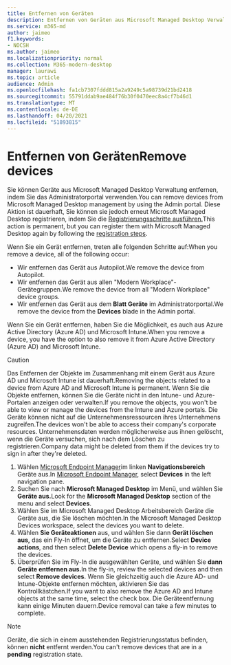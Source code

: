 ```yaml
---
title: Entfernen von Geräten
description: Entfernen von Geräten aus Microsoft Managed Desktop Verwaltung
ms.service: m365-md
author: jaimeo
f1.keywords:
- NOCSH
ms.author: jaimeo
ms.localizationpriority: normal
ms.collection: M365-modern-desktop
manager: laurawi
ms.topic: article
audience: Admin
ms.openlocfilehash: fa1cb7307fddd815a2a9249c5a98739d21bd2418
ms.sourcegitcommit: 55791ddab9ae484f76b30f0470eec8a4cf7b46d1
ms.translationtype: MT
ms.contentlocale: de-DE
ms.lasthandoff: 04/20/2021
ms.locfileid: "51893815"
---
```

# <a name="remove-devices"></a><span data-ttu-id="d5501-103">Entfernen von Geräten</span><span class="sxs-lookup"><span data-stu-id="d5501-103">Remove devices</span></span>

<span data-ttu-id="d5501-104">Sie können Geräte aus Microsoft Managed Desktop Verwaltung entfernen, indem Sie das Administratorportal verwenden.</span><span class="sxs-lookup"><span data-stu-id="d5501-104">You can remove devices from Microsoft Managed Desktop management by using the Admin portal.</span></span> <span data-ttu-id="d5501-105">Diese Aktion ist dauerhaft, Sie können sie jedoch erneut Microsoft Managed Desktop registrieren, indem Sie die [Registrierungsschritte ausführen.](../get-started/register-devices-self.md)</span><span class="sxs-lookup"><span data-stu-id="d5501-105">This action is permanent, but you can register them with Microsoft Managed Desktop again by following the [registration steps](../get-started/register-devices-self.md).</span></span>

<span data-ttu-id="d5501-106">Wenn Sie ein Gerät entfernen, treten alle folgenden Schritte auf:</span><span class="sxs-lookup"><span data-stu-id="d5501-106">When you remove a device, all of the following occur:</span></span>

- <span data-ttu-id="d5501-107">Wir entfernen das Gerät aus Autopilot.</span><span class="sxs-lookup"><span data-stu-id="d5501-107">We remove the device from Autopilot.</span></span>
- <span data-ttu-id="d5501-108">Wir entfernen das Gerät aus allen "Modern Workplace"-Gerätegruppen.</span><span class="sxs-lookup"><span data-stu-id="d5501-108">We remove the device from  all "Modern Workplace" device groups.</span></span>
- <span data-ttu-id="d5501-109">Wir entfernen das Gerät aus dem **Blatt Geräte** im Administratorportal.</span><span class="sxs-lookup"><span data-stu-id="d5501-109">We remove the device from the **Devices** blade in the Admin portal.</span></span>

<span data-ttu-id="d5501-110">Wenn Sie ein Gerät entfernen, haben Sie die Möglichkeit, es auch aus Azure Active Directory (Azure AD) und Microsoft Intune.</span><span class="sxs-lookup"><span data-stu-id="d5501-110">When you remove a device, you have the option to also remove it from Azure Active Directory (Azure AD) and Microsoft Intune.</span></span>
 
> [!CAUTION]
> <span data-ttu-id="d5501-111">Das Entfernen der Objekte im Zusammenhang mit einem Gerät aus Azure AD und Microsoft Intune ist dauerhaft.</span><span class="sxs-lookup"><span data-stu-id="d5501-111">Removing the objects related to a device from Azure AD and Microsoft Intune is permanent.</span></span> <span data-ttu-id="d5501-112">Wenn Sie die Objekte entfernen, können Sie die Geräte nicht in den Intune- und Azure-Portalen anzeigen oder verwalten.</span><span class="sxs-lookup"><span data-stu-id="d5501-112">If you remove the objects, you won't be able to view or manage the devices from the Intune and Azure portals.</span></span> <span data-ttu-id="d5501-113">Die Geräte können nicht auf die Unternehmensressourcen ihres Unternehmens zugreifen.</span><span class="sxs-lookup"><span data-stu-id="d5501-113">The devices won't be able to access their company's corporate resources.</span></span> <span data-ttu-id="d5501-114">Unternehmensdaten werden möglicherweise aus ihnen gelöscht, wenn die Geräte versuchen, sich nach dem Löschen zu registrieren.</span><span class="sxs-lookup"><span data-stu-id="d5501-114">Company data might be deleted from them if the devices try to sign in after they're deleted.</span></span>

1. <span data-ttu-id="d5501-115">Wählen [Microsoft Endpoint Manager](https://endpoint.microsoft.com/)im linken **Navigationsbereich** Geräte aus.</span><span class="sxs-lookup"><span data-stu-id="d5501-115">In [Microsoft Endpoint Manager](https://endpoint.microsoft.com/), select **Devices** in the left navigation pane.</span></span>
2. <span data-ttu-id="d5501-116">Suchen Sie nach **Microsoft Managed Desktop** im Menü, und wählen Sie **Geräte aus.**</span><span class="sxs-lookup"><span data-stu-id="d5501-116">Look for the **Microsoft Managed Desktop** section of the menu and select **Devices**.</span></span>
3. <span data-ttu-id="d5501-117">Wählen Sie im Microsoft Managed Desktop Arbeitsbereich Geräte die Geräte aus, die Sie löschen möchten.</span><span class="sxs-lookup"><span data-stu-id="d5501-117">In the Microsoft Managed Desktop Devices workspace, select the devices you want to delete.</span></span>
4. <span data-ttu-id="d5501-118">Wählen **Sie Geräteaktionen** aus, und wählen Sie dann **Gerät löschen aus,** das ein Fly-In öffnet, um die Geräte zu entfernen.</span><span class="sxs-lookup"><span data-stu-id="d5501-118">Select **Device actions**, and then select **Delete Device** which opens a fly-in to remove the devices.</span></span>
5. <span data-ttu-id="d5501-119">Überprüfen Sie im Fly-In die ausgewählten Geräte, und wählen Sie **dann Geräte entfernen aus.**</span><span class="sxs-lookup"><span data-stu-id="d5501-119">In the fly-in, review the selected devices and then select **Remove devices**.</span></span> <span data-ttu-id="d5501-120">Wenn Sie gleichzeitig auch die Azure AD- und Intune-Objekte entfernen möchten, aktivieren Sie das Kontrollkästchen.</span><span class="sxs-lookup"><span data-stu-id="d5501-120">If you want to also remove the Azure AD and Intune objects at the same time, select the check box.</span></span> <span data-ttu-id="d5501-121">Die Geräteentfernung kann einige Minuten dauern.</span><span class="sxs-lookup"><span data-stu-id="d5501-121">Device removal can take a few minutes to complete.</span></span>

> [!NOTE]
> <span data-ttu-id="d5501-122">Geräte, die sich in einem ausstehenden Registrierungsstatus befinden, können **nicht** entfernt werden.</span><span class="sxs-lookup"><span data-stu-id="d5501-122">You can't remove devices that are in a **pending** registration state.</span></span>